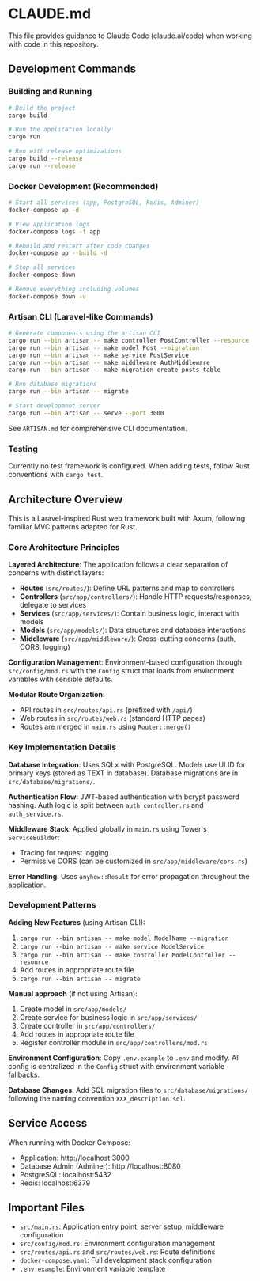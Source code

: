 # CLAUDE.md

This file provides guidance to Claude Code (claude.ai/code) when working with code in this repository.

## Development Commands

### Building and Running
```bash
# Build the project
cargo build

# Run the application locally
cargo run

# Run with release optimizations
cargo build --release
cargo run --release
```

### Docker Development (Recommended)
```bash
# Start all services (app, PostgreSQL, Redis, Adminer)
docker-compose up -d

# View application logs
docker-compose logs -f app

# Rebuild and restart after code changes
docker-compose up --build -d

# Stop all services
docker-compose down

# Remove everything including volumes
docker-compose down -v
```

### Artisan CLI (Laravel-like Commands)
```bash
# Generate components using the artisan CLI
cargo run --bin artisan -- make controller PostController --resource
cargo run --bin artisan -- make model Post --migration
cargo run --bin artisan -- make service PostService
cargo run --bin artisan -- make middleware AuthMiddleware
cargo run --bin artisan -- make migration create_posts_table

# Run database migrations
cargo run --bin artisan -- migrate

# Start development server
cargo run --bin artisan -- serve --port 3000
```

See `ARTISAN.md` for comprehensive CLI documentation.

### Testing
Currently no test framework is configured. When adding tests, follow Rust conventions with `cargo test`.

## Architecture Overview

This is a Laravel-inspired Rust web framework built with Axum, following familiar MVC patterns adapted for Rust.

### Core Architecture Principles

**Layered Architecture**: The application follows a clear separation of concerns with distinct layers:
- **Routes** (`src/routes/`): Define URL patterns and map to controllers
- **Controllers** (`src/app/controllers/`): Handle HTTP requests/responses, delegate to services
- **Services** (`src/app/services/`): Contain business logic, interact with models
- **Models** (`src/app/models/`): Data structures and database interactions
- **Middleware** (`src/app/middleware/`): Cross-cutting concerns (auth, CORS, logging)

**Configuration Management**: Environment-based configuration through `src/config/mod.rs` with the `Config` struct that loads from environment variables with sensible defaults.

**Modular Route Organization**:
- API routes in `src/routes/api.rs` (prefixed with `/api/`)
- Web routes in `src/routes/web.rs` (standard HTTP pages)
- Routes are merged in `main.rs` using `Router::merge()`

### Key Implementation Details

**Database Integration**: Uses SQLx with PostgreSQL. Models use ULID for primary keys (stored as TEXT in database). Database migrations are in `src/database/migrations/`.

**Authentication Flow**: JWT-based authentication with bcrypt password hashing. Auth logic is split between `auth_controller.rs` and `auth_service.rs`.

**Middleware Stack**: Applied globally in `main.rs` using Tower's `ServiceBuilder`:
- Tracing for request logging
- Permissive CORS (can be customized in `src/app/middleware/cors.rs`)

**Error Handling**: Uses `anyhow::Result` for error propagation throughout the application.

### Development Patterns

**Adding New Features** (using Artisan CLI):
1. `cargo run --bin artisan -- make model ModelName --migration`
2. `cargo run --bin artisan -- make service ModelService`
3. `cargo run --bin artisan -- make controller ModelController --resource`
4. Add routes in appropriate route file
5. `cargo run --bin artisan -- migrate`

**Manual approach** (if not using Artisan):
1. Create model in `src/app/models/`
2. Create service for business logic in `src/app/services/`
3. Create controller in `src/app/controllers/`
4. Add routes in appropriate route file
5. Register controller module in `src/app/controllers/mod.rs`

**Environment Configuration**: Copy `.env.example` to `.env` and modify. All config is centralized in the `Config` struct with environment variable fallbacks.

**Database Changes**: Add SQL migration files to `src/database/migrations/` following the naming convention `XXX_description.sql`.

## Service Access

When running with Docker Compose:
- Application: http://localhost:3000
- Database Admin (Adminer): http://localhost:8080
- PostgreSQL: localhost:5432
- Redis: localhost:6379

## Important Files

- `src/main.rs`: Application entry point, server setup, middleware configuration
- `src/config/mod.rs`: Environment configuration management
- `src/routes/api.rs` and `src/routes/web.rs`: Route definitions
- `docker-compose.yaml`: Full development stack configuration
- `.env.example`: Environment variable template
